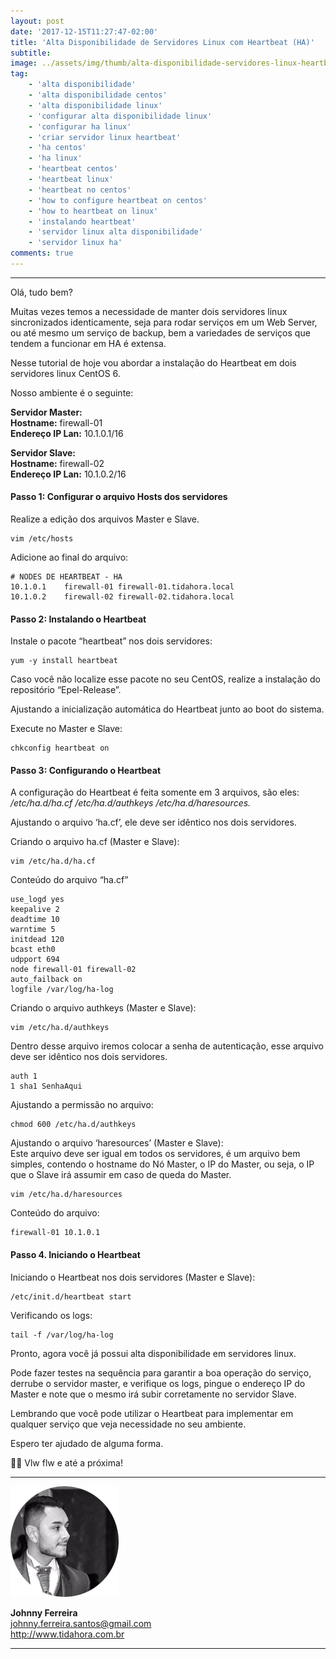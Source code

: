 ```yaml
---
layout: post
date: '2017-12-15T11:27:47-02:00'
title: 'Alta Disponibilidade de Servidores Linux com Heartbeat (HA)'
subtitle:
image: ../assets/img/thumb/alta-disponibilidade-servidores-linux-heartbeat-ha.png
tag:
    - 'alta disponibilidade'
    - 'alta disponibilidade centos'
    - 'alta disponibilidade linux'
    - 'configurar alta disponibilidade linux'
    - 'configurar ha linux'
    - 'criar servidor linux heartbeat'
    - 'ha centos'
    - 'ha linux'
    - 'heartbeat centos'
    - 'heartbeat linux'
    - 'heartbeat no centos'
    - 'how to configure heartbeat on centos'
    - 'how to heartbeat on linux'
    - 'instalando heartbeat'
    - 'servidor linux alta disponibilidade'
    - 'servidor linux ha'
comments: true
---
```

- - - - - -

Olá, tudo bem?

Muitas vezes temos a necessidade de manter dois servidores linux sincronizados identicamente, seja para rodar serviços em um Web Server, ou até mesmo um serviço de backup, bem a variedades de serviços que tendem a funcionar em HA é extensa.

Nesse tutorial de hoje vou abordar a instalação do Heartbeat em dois servidores linux CentOS 6.

Nosso ambiente é o seguinte:

**Servidor Master:**  
**Hostname:** firewall-01  
**Endereço IP Lan:** 10.1.0.1/16

**Servidor Slave:**  
**Hostname:** firewall-02  
**Endereço IP Lan:** 10.1.0.2/16

#### Passo 1: Configurar o arquivo Hosts dos servidores

Realize a edição dos arquivos Master e Slave.

```
vim /etc/hosts
```

Adicione ao final do arquivo:

```
# NODES DE HEARTBEAT - HA
10.1.0.1	firewall-01	firewall-01.tidahora.local
10.1.0.2	firewall-02	firewall-02.tidahora.local
```

#### Passo 2: Instalando o Heartbeat

Instale o pacote “heartbeat” nos dois servidores:

```
yum -y install heartbeat
```

Caso você não localize esse pacote no seu CentOS, realize a instalação do repositório “Epel-Release”.

Ajustando a inicialização automática do Heartbeat junto ao boot do sistema.

Execute no Master e Slave:

```
chkconfig heartbeat on
```

#### Passo 3: Configurando o Heartbeat

A configuração do Heartbeat é feita somente em 3 arquivos, são eles: */etc/ha.d/ha.cf* */etc/ha.d/authkeys /etc/ha.d/haresources.*

Ajustando o arquivo ‘ha.cf’, ele deve ser idêntico nos dois servidores.

Criando o arquivo ha.cf (Master e Slave):

```
vim /etc/ha.d/ha.cf
```

Conteúdo do arquivo “ha.cf”

```
use_logd yes
keepalive 2
deadtime 10
warntime 5
initdead 120
bcast eth0
udpport 694
node firewall-01 firewall-02
auto_failback on
logfile /var/log/ha-log
```

Criando o arquivo authkeys (Master e Slave):

```
vim /etc/ha.d/authkeys
```

Dentro desse arquivo iremos colocar a senha de autenticação, esse arquivo deve ser idêntico nos dois servidores.

```
auth 1
1 sha1 SenhaAqui
```

Ajustando a permissão no arquivo:

```
chmod 600 /etc/ha.d/authkeys
```

Ajustando o arquivo ‘haresources’ (Master e Slave):  
Este arquivo deve ser igual em todos os servidores, é um arquivo bem simples, contendo o hostname do Nó Master, o IP do Master, ou seja, o IP que o Slave irá assumir em caso de queda do Master.

```
vim /etc/ha.d/haresources
```

Conteúdo do arquivo:

```
firewall-01 10.1.0.1
```

#### Passo 4. Iniciando o Heartbeat

Iniciando o Heartbeat nos dois servidores (Master e Slave):

```
/etc/init.d/heartbeat start
```

Verificando os logs:

```
tail -f /var/log/ha-log
```

Pronto, agora você já possui alta disponibilidade em servidores linux.

Pode fazer testes na sequência para garantir a boa operação do serviço, derrube o servidor master, e verifique os logs, pingue o endereço IP do Master e note que o mesmo irá subir corretamente no servidor Slave.

Lembrando que você pode utilizar o Heartbeat para implementar em qualquer serviço que veja necessidade no seu ambiente.

Espero ter ajudado de alguma forma.

👋🏼 Vlw flw e até a próxima!

- - - - - -

![](../assets/img/uploads/2017/11/foto-perfil-redondo-johnny.png)

**Johnny Ferreira**  
<johnny.ferreira.santos@gmail.com>  
<http://www.tidahora.com.br>

- - - - - -